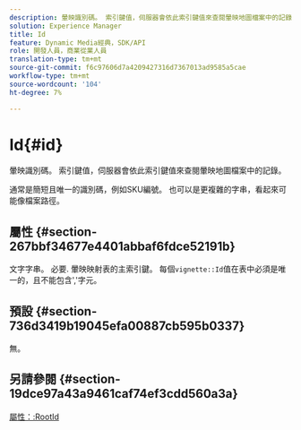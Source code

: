 ```yaml
---
description: 暈映識別碼。 索引鍵值，伺服器會依此索引鍵值來查閱暈映地圖檔案中的記錄。
solution: Experience Manager
title: Id
feature: Dynamic Media經典，SDK/API
role: 開發人員，商業從業人員
translation-type: tm+mt
source-git-commit: f6c97606d7a4209427316d7367013ad9585a5cae
workflow-type: tm+mt
source-wordcount: '104'
ht-degree: 7%

---
```



# Id{#id}

暈映識別碼。 索引鍵值，伺服器會依此索引鍵值來查閱暈映地圖檔案中的記錄。

通常是簡短且唯一的識別碼，例如SKU編號。 也可以是更複雜的字串，看起來可能像檔案路徑。

## 屬性 {#section-267bbf34677e4401abbaf6fdce52191b}

文字字串。 必要. 暈映映射表的主索引鍵。 每個`vignette::Id`值在表中必須是唯一的，且不能包含&#39;,&#39;字元。

## 預設 {#section-736d3419b19045efa00887cb595b0337}

無。

## 另請參閱 {#section-19dce97a43a9461caf74ef3cdd560a3a}

[屬性：:RootId](../../../../../ir-api/material-cat/image-rendering-api-ref/c-ir-material-catalog/c-ir-attributes-reference/r-ir-rootid.md#reference-54b42b7125824be593378c1accb70d5a)

